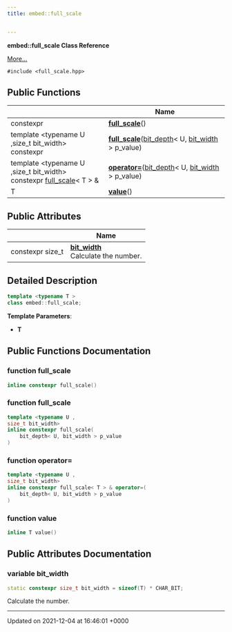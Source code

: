 ```yaml
---
title: embed::full_scale


---
```


**embed::full_scale Class Reference**

 [More...](#detailed-description)


`#include <full_scale.hpp>`

## Public Functions

|                | Name           |
| -------------- | -------------- |
| constexpr | **[full_scale](classes/classembed_1_1full__scale/#function-full-scale)**() |
| template <typename U ,size_t bit_width\> <br>constexpr | **[full_scale](classes/classembed_1_1full__scale/#function-full-scale)**([bit_depth](classes/structembed_1_1bit__depth/)< U, [bit_width](classes/classembed_1_1full__scale/#variable-bit-width) > p_value) |
| template <typename U ,size_t bit_width\> <br>constexpr [full_scale](classes/classembed_1_1full__scale/)< T > & | **[operator=](classes/classembed_1_1full__scale/#function-operator=)**([bit_depth](classes/structembed_1_1bit__depth/)< U, [bit_width](classes/classembed_1_1full__scale/#variable-bit-width) > p_value) |
| T | **[value](classes/classembed_1_1full__scale/#function-value)**() |

## Public Attributes

|                | Name           |
| -------------- | -------------- |
| constexpr size_t | **[bit_width](classes/classembed_1_1full__scale/#variable-bit-width)** <br>Calculate the number.  |

## Detailed Description

```cpp
template <typename T >
class embed::full_scale;
```


**Template Parameters**: 

  * **T** 

## Public Functions Documentation

### function full_scale

```cpp
inline constexpr full_scale()
```


### function full_scale

```cpp
template <typename U ,
size_t bit_width>
inline constexpr full_scale(
    bit_depth< U, bit_width > p_value
)
```


### function operator=

```cpp
template <typename U ,
size_t bit_width>
inline constexpr full_scale< T > & operator=(
    bit_depth< U, bit_width > p_value
)
```


### function value

```cpp
inline T value()
```


## Public Attributes Documentation

### variable bit_width

```cpp
static constexpr size_t bit_width = sizeof(T) * CHAR_BIT;
```

Calculate the number. 

-------------------------------

Updated on 2021-12-04 at 16:46:01 +0000